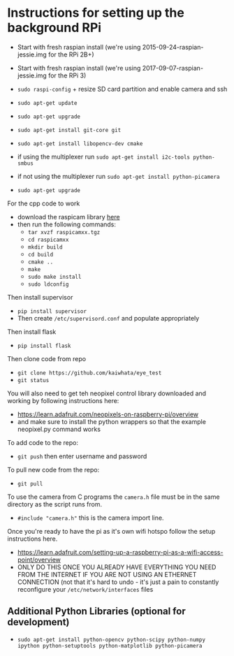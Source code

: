# Instructions for setting up the background RPi

* Start with fresh raspian install (we're using 2015-09-24-raspian-jessie.img for the RPi 2B+)
* Start with fresh raspian install (we're using 2017-09-07-raspian-jessie.img for the RPi 3)

* `sudo raspi-config` + resize SD card partition and enable camera and ssh 
* `sudo apt-get update`
* `sudo apt-get upgrade`
* `sudo apt-get install git-core git`
* `sudo apt-get install libopencv-dev cmake`
* if using the multiplexer run  `sudo apt-get install i2c-tools python-smbus`
* if not using the multiplexer run `sudo apt-get install python-picamera`
* `sudo apt-get upgrade`

For the cpp code to work
* download the raspicam library [here](https://sourceforge.net/projects/raspicam/files/?)
* then run the following commands:
  * `tar xvzf raspicamxx.tgz`
  * `cd raspicamxx`
  * `mkdir build`
  * `cd build`
  * `cmake ..`
  * `make`
  * `sudo make install`
  * `sudo ldconfig`

Then install supervisor
 * `pip install supervisor`
 * Then create `/etc/supervisord.conf` and populate appropriately

Then install flask
 * `pip install flask`

Then clone code from repo
* `git clone https://github.com/kaiwhata/eye_test`
* `git status`

You will also need to get teh neopixel control library downloaded and working by following instructions here:
* https://learn.adafruit.com/neopixels-on-raspberry-pi/overview
* and make sure to install the python wrappers so that the example neopixel.py command works

To add code to the repo:
* `git push` then enter username and password

To pull new code from the repo:
* `git pull`

To use the camera from C programs the `camera.h` file must be in the same directory as the script runs from.
* `#include "camera.h"` this is the camera import line.

Once you're ready to have the pi as it's own wifi hotspo follow the setup instructions here.
 * https://learn.adafruit.com/setting-up-a-raspberry-pi-as-a-wifi-access-point/overview
 * ONLY DO THIS ONCE YOU ALREADY HAVE EVERYTHING YOU NEED FROM THE INTERNET IF YOU ARE NOT USING AN ETHERNET CONNECTION
 (not that it's hard to undo - it's just a pain to constantly reconfigure your `/etc/network/interfaces` files
 
## Additional Python Libraries (optional for development)
* `sudo apt-get install python-opencv python-scipy python-numpy ipython python-setuptools python-matplotlib python-picamera`
